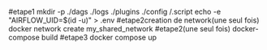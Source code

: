 #etape1
mkdir -p ./dags ./logs ./plugins ./config /.script
echo -e "AIRFLOW_UID=$(id -u)" > .env
#etape2creation de network(une seul fois)
docker network create my_shared_network
#etape2(une seul fois)
docker-compose build
#etape3
docker compose up
